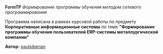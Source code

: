 **FormTP**
*Формирование программы обучения методом сетевого программирования*

Программа написана в рамках курсовой работы по предмету **Корпоративные информационные системы** по теме **"Формирование программы обучения пользователей ERP-системы металлургической компании"**

**Автор:** [paulsiberian](https://github.com/paulsiberian)
